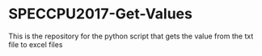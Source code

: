 # SPECCPU2017-Get-Values
This is the repository for the python script that gets the value from the txt file to excel files
